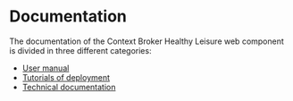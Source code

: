 # Documentation

The documentation of the Context Broker Healthy Leisure web component is divided in three different categories:

- [User manual](user/index.md)
- [Tutorials of deployment](tutorials/index.md)
- [Technical documentation](technical/index.md)